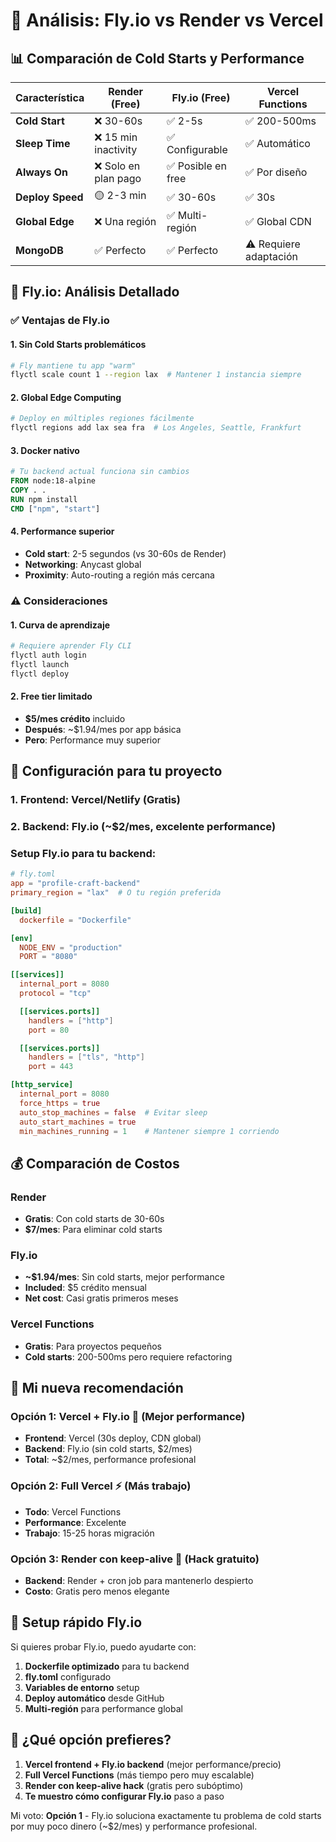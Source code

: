 # 🚀 Análisis: Fly.io vs Render vs Vercel

## 📊 Comparación de Cold Starts y Performance

| Característica   | Render (Free)        | Fly.io (Free)      | Vercel Functions       |
| ---------------- | -------------------- | ------------------ | ---------------------- |
| **Cold Start**   | ❌ 30-60s            | ✅ 2-5s            | ✅ 200-500ms           |
| **Sleep Time**   | ❌ 15 min inactivity | ✅ Configurable    | ✅ Automático          |
| **Always On**    | ❌ Solo en plan pago | ✅ Posible en free | ✅ Por diseño          |
| **Deploy Speed** | 🟡 2-3 min           | ✅ 30-60s          | ✅ 30s                 |
| **Global Edge**  | ❌ Una región        | ✅ Multi-región    | ✅ Global CDN          |
| **MongoDB**      | ✅ Perfecto          | ✅ Perfecto        | ⚠️ Requiere adaptación |

## 🎯 **Fly.io: Análisis Detallado**

### ✅ **Ventajas de Fly.io**

#### 1. **Sin Cold Starts problemáticos**

```bash
# Fly mantiene tu app "warm"
flyctl scale count 1 --region lax  # Mantener 1 instancia siempre
```

#### 2. **Global Edge Computing**

```bash
# Deploy en múltiples regiones fácilmente
flyctl regions add lax sea fra  # Los Angeles, Seattle, Frankfurt
```

#### 3. **Docker nativo**

```dockerfile
# Tu backend actual funciona sin cambios
FROM node:18-alpine
COPY . .
RUN npm install
CMD ["npm", "start"]
```

#### 4. **Performance superior**

- **Cold start**: 2-5 segundos (vs 30-60s de Render)
- **Networking**: Anycast global
- **Proximity**: Auto-routing a región más cercana

### ⚠️ **Consideraciones**

#### 1. **Curva de aprendizaje**

```bash
# Requiere aprender Fly CLI
flyctl auth login
flyctl launch
flyctl deploy
```

#### 2. **Free tier limitado**

- **$5/mes crédito** incluido
- **Después**: ~$1.94/mes por app básica
- **Pero**: Performance muy superior

## 🔧 **Configuración para tu proyecto**

### 1. **Frontend: Vercel/Netlify** (Gratis)

### 2. **Backend: Fly.io** (~$2/mes, excelente performance)

### Setup Fly.io para tu backend:

```toml
# fly.toml
app = "profile-craft-backend"
primary_region = "lax"  # O tu región preferida

[build]
  dockerfile = "Dockerfile"

[env]
  NODE_ENV = "production"
  PORT = "8080"

[[services]]
  internal_port = 8080
  protocol = "tcp"

  [[services.ports]]
    handlers = ["http"]
    port = 80

  [[services.ports]]
    handlers = ["tls", "http"]
    port = 443

[http_service]
  internal_port = 8080
  force_https = true
  auto_stop_machines = false  # Evitar sleep
  auto_start_machines = true
  min_machines_running = 1    # Mantener siempre 1 corriendo
```

## 💰 **Comparación de Costos**

### **Render**

- **Gratis**: Con cold starts de 30-60s
- **$7/mes**: Para eliminar cold starts

### **Fly.io**

- **~$1.94/mes**: Sin cold starts, mejor performance
- **Included**: $5 crédito mensual
- **Net cost**: Casi gratis primeros meses

### **Vercel Functions**

- **Gratis**: Para proyectos pequeños
- **Cold starts**: 200-500ms pero requiere refactoring

## 🎯 **Mi nueva recomendación**

### **Opción 1: Vercel + Fly.io** 🌟 (Mejor performance)

- **Frontend**: Vercel (30s deploy, CDN global)
- **Backend**: Fly.io (sin cold starts, $2/mes)
- **Total**: ~$2/mes, performance profesional

### **Opción 2: Full Vercel** ⚡ (Más trabajo)

- **Todo**: Vercel Functions
- **Performance**: Excelente
- **Trabajo**: 15-25 horas migración

### **Opción 3: Render con keep-alive** 🔄 (Hack gratuito)

- **Backend**: Render + cron job para mantenerlo despierto
- **Costo**: Gratis pero menos elegante

## 🚀 **Setup rápido Fly.io**

Si quieres probar Fly.io, puedo ayudarte con:

1. **Dockerfile optimizado** para tu backend
2. **fly.toml** configurado
3. **Variables de entorno** setup
4. **Deploy automático** desde GitHub
5. **Multi-región** para performance global

## 🤔 **¿Qué opción prefieres?**

1. **Vercel frontend + Fly.io backend** (mejor performance/precio)
2. **Full Vercel Functions** (más tiempo pero muy escalable)
3. **Render con keep-alive hack** (gratis pero subóptimo)
4. **Te muestro cómo configurar Fly.io** paso a paso

Mi voto: **Opción 1** - Fly.io soluciona exactamente tu problema de cold starts por muy poco dinero (~$2/mes) y performance profesional.
